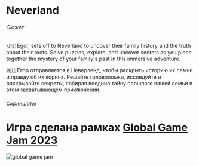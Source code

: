 # Neverland

###### Cюжет

🇺🇸 Egor, sets off to Neverland to uncover their family history and the truth about their roots. Solve puzzles, explore, and uncover secrets as you piece together the mystery of your family's past in this immersive adventure.

🇷🇺 Егор отправляется в Неверленд, чтобы раскрыть историю их семьи и правду об их корнях. Решайте головоломки, исследуйте и раскрывайте секреты, собирая воедино тайну прошлого вашей семьи в этом захватывающем приключении.

###### Cкриншоты

# Игра сделана рамках [Global Game Jam 2023](https://globalgamejam.org "Global Game Jam | 30 January - 5 February 2023")
![global game jam](https://miro.medium.com/max/1200/1*FuF_tLe2x2R92t9kDnm6-g.png)
